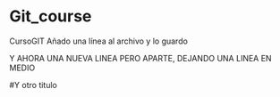 # Git_course
CursoGIT
Añado una línea al archivo y lo guardo

Y AHORA UNA NUEVA LINEA PERO APARTE, DEJANDO UNA LINEA EN MEDIO

#Y otro titulo
